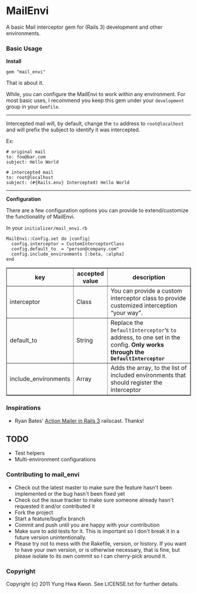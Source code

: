 # MailEnvi

A basic Mail interceptor gem for (Rails 3) development and other environments.

### Basic Usage

**Install**

    gem "mail_envi"

That is about it.

While, you can configure the MailEnvi to work within any environment. For most basic uses, I recommend you keep this gem under your `development` group in your `Gemfile`.

---

Intercepted mail will, by default, change the `to` address to `root@localhost` and will prefix the subject to identify it was intercepted.

Ex:

    # original mail
    to: foo@bar.com
    subject: Hello World

    # intercepted mail
    to: root@localhost
    subject: (#{Rails.env} Intercepted) Hello World

---

**Configuration**

There are a few configuration options you can provide to extend/customize the functionality of MailEnvi.

In your `initializer/mail_envi.rb`

    MailEnvi::Config.set do |config|
      config.interceptor = CustomInterceptorClass
      config.default_to  = "person@company.com"
      config.include_environments [:beta, :alpha]
    end


<table border="1" cellspacing="0">
  <col align="left" />
  <col align="left" />
  <col align="left" />
  <thead>
    <tr>
      <th>key</th>
      <th>accepted value</th>
      <th>description</th>
    </tr>
  </thead>
  <tbody>
    <tr>
      <td>interceptor</td>
      <td>Class</td>
      <td>You can provide a custom interceptor class to provide customized interception &ldquo;your way&rdquo;.</td>
    </tr>
    <tr>
      <td>default_to</td>
      <td>String</td>
      <td>Replace the <code>DefaultInterceptor</code>&rsquo;s <code>to</code> address, to one set in the config. <strong>Only works through the <code>DefaultInterceptor</code></strong></td>
    </tr>
    <tr>
      <td>include_environments</td>
      <td>Array</td>
      <td>Adds the array, to the list of included environments that should register the interceptor</td>
    </tr>
  </tbody>
</table>

### Inspirations

* Ryan Bates' [Action Mailer in Rails 3][0] railscast. Thanks!

  [0]: http://railscasts.com/episodes/206-action-mailer-in-rails-3


## TODO

* Test helpers
* Multi-environment configurations

### Contributing to mail_envi

* Check out the latest master to make sure the feature hasn't been implemented or the bug hasn't been fixed yet
* Check out the issue tracker to make sure someone already hasn't requested it and/or contributed it
* Fork the project
* Start a feature/bugfix branch
* Commit and push until you are happy with your contribution
* Make sure to add tests for it. This is important so I don't break it in a future version unintentionally.
* Please try not to mess with the Rakefile, version, or history. If you want to have your own version, or is otherwise necessary, that is fine, but please isolate to its own commit so I can cherry-pick around it.

### Copyright

Copyright (c) 2011 Yung Hwa Kwon. See LICENSE.txt for
further details.

